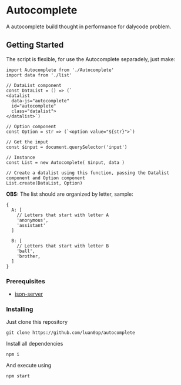 # Autocomplete

A autocomplete build thought in performance for dalycode problem. 

## Getting Started

The script is flexible, for use the Autocomplete separadely, just make:

```
import Autocomplete from './Autocomplete'
import data from './list'

// DataList component 
const DataList = () => (`
<datalist
  data-js="autocomplete"
  id="autocomplete"
  class="datalist">
</datalist>`)

// Option component
const Option = str => (`<option value="${str}">`)

// Get the input
const $input = document.querySelector('input')

// Instance
const List = new Autocomplete( $input, data )

// Create a datalist using this function, passing the Datalist component and Option component
List.create(DataList, Option)
```

**OBS:** The list should are organized by letter, sample:

```
{
  A: [
    // Letters that start with letter A
    'anonymous',
    'assistant'
  ]

  B: [
    // Letters that start with letter B
    'ball',
    'brother,
  ]
}
```

### Prerequisites

- [json-server](https://www.npmjs.com/package/json-server)

### Installing

Just clone this repository

`git clone https://github.com/luan0ap/autocomplete`

Install all dependencies

`npm i`

And execute using

`npm start`